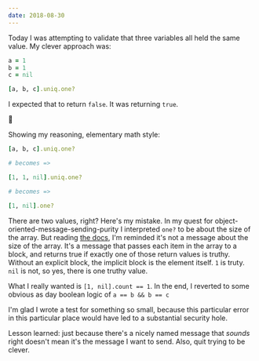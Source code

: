 ```yaml
---
date: 2018-08-30
---
```


Today I was attempting to validate that three variables all held the same value.
My clever approach was:

```ruby
a = 1
b = 1
c = nil

[a, b, c].uniq.one?
```

I expected that to return `false`.
It was returning `true`.

🤔

Showing my reasoning, elementary math style:

```ruby
[a, b, c].uniq.one?

# becomes =>

[1, 1, nil].uniq.one?

# becomes =>

[1, nil].one?
```

There are two values, right?
Here's my mistake.
In my quest for object-oriented-message-sending-purity I interpreted `one?` to be about the size of the array.
But reading [the docs][], I'm reminded it's not a message about the size of the array.
It's a message that passes each item in the array to a block, and returns true if exactly one of those return values is truthy.
Without an explicit block, the implicit block is the element itself.
`1` is truty. `nil` is not, so yes, there is one truthy value.

What I really wanted is `[1, nil].count == 1`.
In the end, I reverted to some obvious as day boolean logic of `a == b && b == c`

I'm glad I wrote a test for something so small, because this particular error in this particular place would have led to a substantial security hole.

Lesson learned: just because there's a nicely named message that _sounds_ right doesn't mean it's the message I want to send.
Also, quit trying to be clever.

[the docs]: https://ruby-doc.org/core-2.5.0/Enumerable.html#method-i-one-3F
